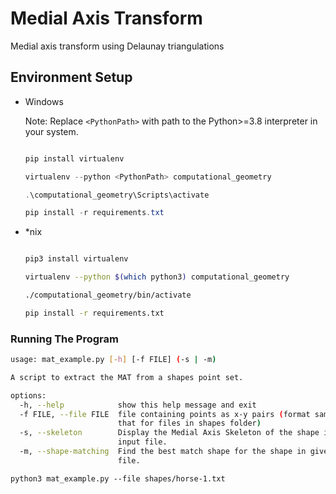 # Medial Axis Transform

Medial axis transform using Delaunay triangulations


## Environment Setup

- Windows

  Note: Replace `<PythonPath>` with path to the Python>=3.8 interpreter in your
  system.

  ```powershell

  pip install virtualenv

  virtualenv --python <PythonPath> computational_geometry

  .\computational_geometry\Scripts\activate

  pip install -r requirements.txt

  ```

- *nix

  ```sh

  pip3 install virtualenv

  virtualenv --python $(which python3) computational_geometry

  ./computational_geometry/bin/activate

  pip install -r requirements.txt

  ```

### Running The Program

```sh
usage: mat_example.py [-h] [-f FILE] (-s | -m)

A script to extract the MAT from a shapes point set.

options:
  -h, --help            show this help message and exit
  -f FILE, --file FILE  file containing points as x-y pairs (format same as
                        that for files in shapes folder)
  -s, --skeleton        Display the Medial Axis Skeleton of the shape in given
                        input file.
  -m, --shape-matching  Find the best match shape for the shape in given input
                        file.
```

```
python3 mat_example.py --file shapes/horse-1.txt
```
